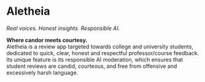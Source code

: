 # Aletheia
_Real voices. Honest insights. Responsible AI._

**Where candor meets courtesy.**  
Aletheia is a review app targeted towards college and university students, dedicated to quick, clear, honest and respectful professor/course feedback. Its unique feature is its responsible AI moderation, which ensures that student reviews are candid, courteous, and free from offensive and excessively harsh language.
